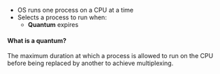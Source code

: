 - OS runs one process on a CPU at a time
- Selects a process to run when:
	- **Quantum** expires



#### What is a quantum?
The maximum duration at which a process is allowed to run on the CPU before being replaced by another to achieve multiplexing.